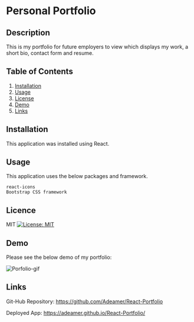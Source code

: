 
# Personal Portfolio
    
    
## Description
This is my portfolio for future employers to view which displays my work, a short bio, contact form and resume.
    

    
## Table of Contents
1. [Installation](#Installation)
2. [Usage](#Usage)
3. [License](#License)
4. [Demo](#Demo)
5. [Links](#Links)

    
    
    
## Installation
This application was installed using React.
    

    
## Usage
This application uses the below packages and framework.
    
    react-icons
    Bootstrap CSS framework
    

    
## Licence  
MIT [![License: MIT](https://img.shields.io/badge/License-MIT-yellow.svg)](https://opensource.org/licenses/MIT)
    

    
## Demo
Please see the below demo of my portfolio:

![Porfolio-gif](https://user-images.githubusercontent.com/83004232/139579932-41a5b0b4-162b-401a-af73-8680b39705f3.gif)
    

    
## Links

Git-Hub Repository: https://github.com/Adeamer/React-Portfolio

Deployed App: https://adeamer.github.io/React-Portfolio/

    

    

    
    